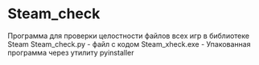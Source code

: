 # Steam_check
Программа для проверки целостности файлов всех игр в библиотеке Steam
Steam_check.py - файл с кодом
Steam_xheck.exe - Упакованная программа через утилиту pyinstaller
